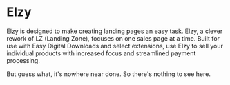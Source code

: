 Elzy
===

Elzy is designed to make creating landing pages an easy task. Elzy, a clever rework of LZ (Landing Zone), focuses on one sales page at a time. Built for use with Easy Digital Downloads and select extensions, use Elzy to sell your individual products with increased focus and streamlined payment processing.

But guess what, it's nowhere near done. So there's nothing to see here.